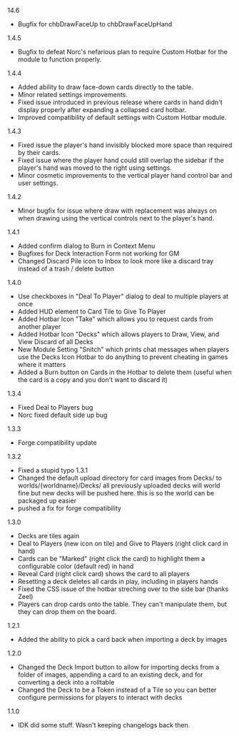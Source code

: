 14.6
- Bugfix for chbDrawFaceUp to chbDrawFaceUpHand

1.4.5
- Bugfix to defeat Norc's nefarious plan to require Custom Hotbar for the module to function properly.

1.4.4
- Added ability to draw face-down cards directly to the table.
- Minor related settings improvements.
- Fixed issue introduced in previous release where cards in hand didn't display properly after expanding a collapsed card hotbar.
- Improved compatibility of default settings with Custom Hotbar module.

1.4.3
- Fixed issue the player's hand invisibly blocked more space than required by their cards.
- Fixed issue where the player hand could still overlap the sidebar if the player's hand was moved to the right using settings. 
- Minor cosmetic improvements to the vertical player hand control bar and user settings.

1.4.2
- Minor bugfix for issue where draw with replacement was always on when drawing using the vertical controls next to the player's hand.

1.4.1
- Added confirm dialog to Burn in Context Menu
- Bugfixes for Deck Interaction Form not working for GM
- Changed Discard Pile icon to Inbox to look more like a discard tray instead of a trash / delete button

1.4.0
- Use checkboxes in "Deal To Player" dialog to deal to multiple players at once
- Added HUD element to Card Tile to Give To Player
- Added Hotbar Icon "Take" which allows you to request cards from another player
- Added Hotbar Icon "Decks" which allows players to Draw, View, and View Discard of all Decks
- New Module Setting "Snitch" which prints chat messages when players use the Decks Icon Hotbar to do anything to prevent cheating in games where it matters
- Added a Burn button on Cards in the Hotbar to delete them (useful when the card is a copy and you don't want to discard it)

1.3.4
- Fixed Deal to Players bug
- Norc fixed default side up bug

1.3.3
- Forge compatibility update

1.3.2
- Fixed a stupid typo
1.3.1 
- Changed the default upload directory for card images from Decks/ to worlds/{worldname}/Decks/ all previously uploaded decks will world fine but new decks will be pushed here. this is so the world can be packaged up easier
- pushed a fix for forge compatibility

1.3.0
- Decks are tiles again
- Deal to Players (new icon on tile) and Give to Players (right click card in hand)
- Cards can be "Marked" (right click the card) to highlight them a configurable color (default red) in hand
- Reveal Card (right click card) shows the card to all players
- Resetting a deck deletes all cards in play, including in players hands
- Fixed the CSS issue of the hotbar streching over to the side bar (thanks Zeel)
- Players can drop cards onto the table. They can't manipulate them, but they can drop them on the board.

1.2.1
- Added the ability to pick a card back when importing a deck by images

1.2.0
- Changed the Deck Import button to allow for importing decks from a folder of images, appending a card to an existing deck, and for converting a deck into a rolltable
- Changed the Deck to be a Token instead of a Tile so you can better configure permissions for players to interact with decks

1.1.0
- IDK did some stuff. Wasn't keeping changelogs back then.
